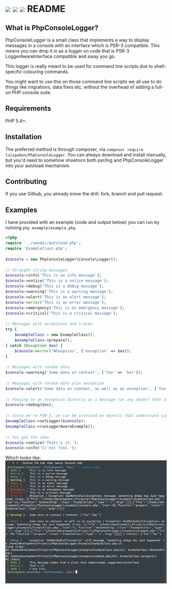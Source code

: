 <a href="https://codeclimate.com/github/luispabon/PhpConsoleLogger"><img src="https://codeclimate.com/github/luispabon/PhpConsoleLogger/badges/gpa.svg" /></a>
<a href="https://codeclimate.com/github/luispabon/PhpConsoleLogger/coverage"><img src="https://codeclimate.com/github/luispabon/PhpConsoleLogger/badges/coverage.svg" /></a>
<a href="https://travis-ci.org/luispabon/PhpConsoleLogger"><img src="https://travis-ci.org/luispabon/PhpConsoleLogger.svg?branch=dev" /></a>
README
======

What is PhpConsoleLogger?
-----------------
PhpConsoleLogger is a small class that implements a way to display messages in a console with an interface which is
PSR-3 compatible. This means you can drop it in as a logger on code that is PSR-3 LoggerAwareInterface compatible and away
you go.

This logger is really meant to be used for command line scripts due to shell-specific colouring commands.

You might want to use this on those command line scripts we all use to do things like migrations, data fixes etc; without
the overhead of adding a full-on PHP console suite.

Requirements
------------
PHP 5.4+.

Installation
------------
The preferred method is through composer, via ```composer require luispabon/PhpConsoleLogger```. You can always download
and install manually, but you'd need to somehow shoehorn both psr/log and PhpConsoleLogger into your autoload mechanism.

Contributing
------------
If you use Github, you already know the drill: fork, branch and pull request.

Examples
-------------
I have provided with an example (code and output below) you can run by running ```php example/example.php```.

```php
<?php
require '../vendor/autoload.php';
require 'ExampleClass.php';

$console = new PhpConsoleLogger\Console\Logger();

// Straight string messages
$console->info('This is an info message');
$console->notice('This is a notice message');
$console->debug('This is a debug message');
$console->warning('This is a warning message');
$console->alert('This is an alert message');
$console->error('This is an error message');
$console->emergency('This is an emergency message');
$console->critical('This is a critical message');

// Messages with exceptions and traces
try {
    $exampleClass = new ExampleClass();
    $exampleClass->prepare();
} catch (Exception $ex) {
    $console->error('Whoopsies', ['exception' => $ex]);
}

// Messages with random data
$console->warning('Some data on context', ['foo' => 'bar']);

// Messages with random data plus exception
$console->alert('Some data on context, as well as an exception', ['foo' => 'bar', 'exception' => $ex]);

// Passing on an exception directly as a message (or any object that implements __toString)
$console->debug($ex);

// Since we're PSR-3, we can be injected on objects that understand LoggerAwareInterface - example class does
$exampleClass->setLogger($console);
$exampleClass->runLoggerAwareExample();

// You get the idea
$console->notice('That\'s it.');
$console->info('C\'est fini.');
```

Which looks like:
![](example/example.png)
